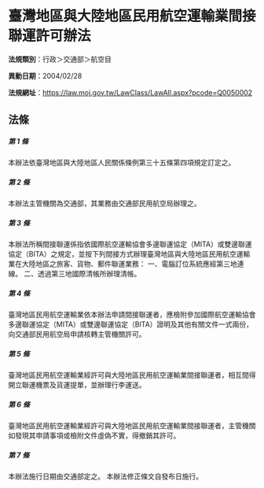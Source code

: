 # 臺灣地區與大陸地區民用航空運輸業間接聯運許可辦法

**法規類別**：行政＞交通部＞航空目

**異動日期**：2004/02/28  

**法規網址**：https://law.moj.gov.tw/LawClass/LawAll.aspx?pcode=Q0050002





## 法條
##### 第 1 條
本辦法依臺灣地區與大陸地區人民關係條例第三十五條第四項規定訂定之。

##### 第 2 條
本辦法主管機關為交通部，其業務由交通部民用航空局辦理之。

##### 第 3 條
本辦法所稱間接聯運係指依國際航空運輸協會多邊聯運協定（MITA）或雙邊聯運協定（BITA）之規定，並按下列間接方式辦理臺灣地區與大陸地區民用航空運輸業在大陸地區之旅客、貨物、郵件聯運業務：
一、電腦訂位系統應經第三地連線。
二、透過第三地國際清帳所辦理清帳。

##### 第 4 條
臺灣地區民用航空運輸業依本辦法申請間接聯運者，應檢附參加國際航空運輸協會多邊聯運協定（MITA）或雙邊聯運協定（BITA）證明及其他有關文件一式兩份，向交通部民用航空局申請核轉主管機關許可。

##### 第 5 條
臺灣地區民用航空運輸業經許可與大陸地區民用航空運輸業間接聯運者，相互間得開立聯運機票及貨運提單，並辦理行李運送。

##### 第 6 條
臺灣地區民用航空運輸業經許可與大陸地區民用航空運輸業間接聯運者，主管機關如發現其申請事項或檢附文件虛偽不實，得撤銷其許可。

##### 第 7 條
本辦法施行日期由交通部定之。
本辦法修正條文自發布日施行。


